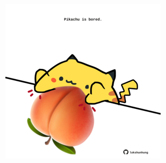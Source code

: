 <!-- built at 30/09/2024, 18:00:37 UTC -->
<p align="center">
  <img width="500" height="500" src="./ReadmeImage.svg">
</p>
